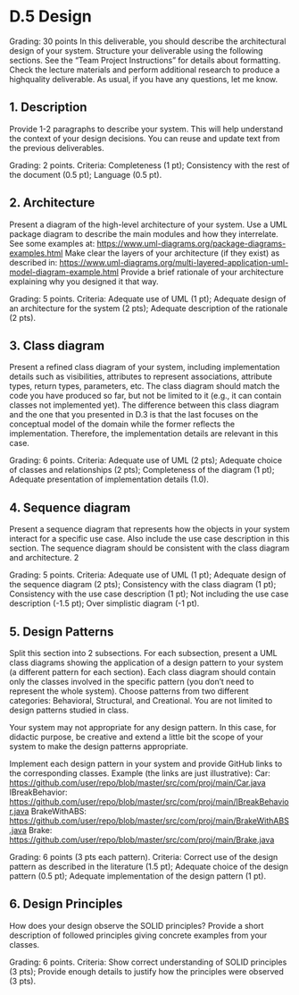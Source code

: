 # D.5 Design 

Grading: 30 points
In this deliverable, you should describe the architectural design of your system. Structure your
deliverable using the following sections. See the “Team Project Instructions” for details about
formatting. Check the lecture materials and perform additional research to produce a highquality deliverable. As usual, if you have any questions, let me know.

## 1. Description
Provide 1-2 paragraphs to describe your system. This will help understand the context of
your design decisions. You can reuse and update text from the previous deliverables.

Grading: 2 points. Criteria: Completeness (1 pt); Consistency with the rest of the document
(0.5 pt); Language (0.5 pt).

## 2. Architecture
Present a diagram of the high-level architecture of your system. Use a UML package diagram
to describe the main modules and how they interrelate. See some examples at:
https://www.uml-diagrams.org/package-diagrams-examples.html
Make clear the layers of your architecture (if they exist) as described in:
https://www.uml-diagrams.org/multi-layered-application-uml-model-diagram-example.html
Provide a brief rationale of your architecture explaining why you designed it that way.

Grading: 5 points. Criteria: Adequate use of UML (1 pt); Adequate design of an architecture
for the system (2 pts); Adequate description of the rationale (2 pts).

## 3. Class diagram
Present a refined class diagram of your system, including implementation details such as
visibilities, attributes to represent associations, attribute types, return types, parameters, etc.
The class diagram should match the code you have produced so far, but not be limited to it
(e.g., it can contain classes not implemented yet).
The difference between this class diagram and the one that you presented in D.3 is that the
last focuses on the conceptual model of the domain while the former reflects the
implementation. Therefore, the implementation details are relevant in this case.

Grading: 6 points. Criteria: Adequate use of UML (2 pts); Adequate choice of classes and
relationships (2 pts); Completeness of the diagram (1 pt); Adequate presentation of
implementation details (1.0).

## 4. Sequence diagram
Present a sequence diagram that represents how the objects in your system interact for a
specific use case. Also include the use case description in this section. The sequence diagram
should be consistent with the class diagram and architecture. 
2

Grading: 5 points. Criteria: Adequate use of UML (1 pt); Adequate design of the sequence
diagram (2 pts); Consistency with the class diagram (1 pt); Consistency with the use case
description (1 pt); Not including the use case description (-1.5 pt); Over simplistic diagram (-1
pt).

## 5. Design Patterns
Split this section into 2 subsections. For each subsection, present a UML class diagrams
showing the application of a design pattern to your system (a different pattern for each
section). Each class diagram should contain only the classes involved in the specific pattern
(you don’t need to represent the whole system). Choose patterns from two different
categories: Behavioral, Structural, and Creational. You are not limited to design patterns
studied in class.

Your system may not appropriate for any design pattern. In this case, for didactic purpose, be
creative and extend a little bit the scope of your system to make the design patterns
appropriate.

Implement each design pattern in your system and provide GitHub links to the
corresponding classes. Example (the links are just illustrative):
Car: https://github.com/user/repo/blob/master/src/com/proj/main/Car.java
IBreakBehavior: https://github.com/user/repo/blob/master/src/com/proj/main/IBreakBehavior.java
BrakeWithABS: https://github.com/user/repo/blob/master/src/com/proj/main/BrakeWithABS.java
Brake: https://github.com/user/repo/blob/master/src/com/proj/main/Brake.java

Grading: 6 points (3 pts each pattern). Criteria: Correct use of the design pattern as described
in the literature (1.5 pt); Adequate choice of the design pattern (0.5 pt); Adequate
implementation of the design pattern (1 pt).

## 6. Design Principles
How does your design observe the SOLID principles? Provide a short description of followed
principles giving concrete examples from your classes.

Grading: 6 points. Criteria: Show correct understanding of SOLID principles (3 pts); Provide
enough details to justify how the principles were observed (3 pts).
